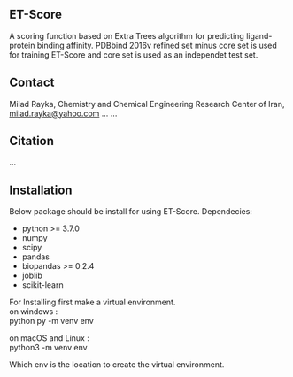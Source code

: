 ## ET-Score
A scoring function based on Extra Trees algorithm for predicting ligand-protein binding affinity. PDBbind 2016v refined set minus core set is used for training ET-Score and core set is used as an independet test set. 
## Contact 
Milad Rayka, Chemistry and Chemical Engineering Research Center of Iran, milad.rayka@yahoo.com
...
...
## Citation
...
## Installation
Below package should be install for using ET-Score.
Dependecies:

* python >= 3.7.0
* numpy 
* scipy
* pandas
* biopandas >= 0.2.4
* joblib
* scikit-learn  
  
For Installing first make a virtual environment.                               
on windows :                                                                                                                               
python py -m venv env

on macOS and Linux :                                                                                                                       
python3 -m venv env  

Which env is the location to create the virtual environment.  
